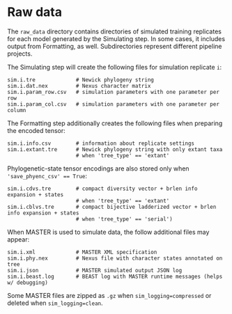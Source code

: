 # Raw data

The `raw_data` directory contains directories of simulated training replicates for each model generated by the Simulating step. In some cases, it includes output from Formatting, as well. Subdirectories represent different pipeline projects.

The Simulating step will create the following files for simulation replicate `i`:
```
sim.i.tre             # Newick phylogeny string
sim.i.dat.nex         # Nexus character matrix
sim.i.param_row.csv   # simulation parameters with one parameter per row
sim.i.param_col.csv   # simulation parameters with one parameter per column
```

The Formatting step additionally creates the following files when preparing the encoded tensor:
```
sim.i.info.csv        # information about replicate settings
sim.i.extant.tre      # Newick phylogeny string with only extant taxa
                      # when 'tree_type' == 'extant'
```

Phylogenetic-state tensor encodings are also stored only when `'save_phyenc_csv' == True`:
```
sim.i.cdvs.tre        # compact diversity vector + brlen info expansion + states
                      # when 'tree_type' == 'extant'
sim.i.cblvs.tre       # compact bijective ladderized vector + brlen info expansion + states
                      # when 'tree_type' == 'serial')
```

When MASTER is used to simulate data, the follow additional files may appear:
```
sim.i.xml             # MASTER XML specification 
sim.i.phy.nex         # Nexus file with character states annotated on tree
sim.i.json            # MASTER simulated output JSON log
sim.i.beast.log       # BEAST log with MASTER runtime messages (helps w/ debugging)
```
Some MASTER files are zipped as `.gz` when `sim_logging=compressed` or deleted when `sim_logging=clean`.
